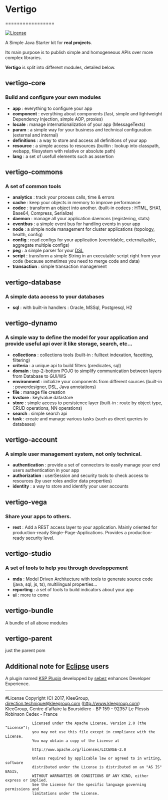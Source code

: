 # Vertigo
=================

[![License](https://img.shields.io/badge/License-Apache%202.0-green.svg)](https://opensource.org/licenses/Apache-2.0)

A Simple Java Starter kit for **real projects**.

Its main purpose is to publish simple and homogeneous APIs over more complex libraries.

__Vertigo__ is split into different modules, detailed below.

## vertigo-core
### Build and configure your own modules 

* __app__ : everything to configure your app
* __component__ : everything about components (fast, simple and lightweight Dependency Injection, simple AOP, proxies)
* __locale__ : manage internationalization of your app (MessageTexts)
* __param__ : a simple way for your business and technical configuration (external and internal)
* __definitions__ : a way to store and access all definitions of your app
* __resource__ : a simple access to resources (builtin : lookup into classpath, webapp, filesystem with relative or absolute path)
* __lang__ : a set of usefull elements such as assertion
 

## vertigo-commons
### A set of common tools 

* __analytics__ : track your process calls, time & errors
* __cache__ : keep your objects in memory to improve performance
* __codec__ : transform an object into another. (built-in codecs : HTML, SHA1, Base64, Compress, Serialize) 
* __daemon__ : manage all your application daemons (registering, stats) 
* __eventbus__ : a simple event bus for handling events in your app  
* __node__ : a simple node management for cluster applications (topology, health, config)
* __config__ : read configs for your application (overridable, externalizable, aggregate multiple configs)
* __peg__ : a simple parser for your [DSL](http://en.wikipedia.org/wiki/Domain-specific_language)
* __script__ : transform a simple String in an executable script right from your code  (because sometimes you need to merge code and data)
* __transaction__ : simple transaction management 

## vertigo-database
### A simple data access to your databases

* __sql__ : with built-in handlers : Oracle, MSSql, Postgresql, H2

## vertigo-dynamo
### A simple way to define the model for your application and provide useful api over it like storage, search, etc...
  
* __collections__ : collections tools (built-in : fulltext indexation, facetting, filtering)   
* __criteria__ : a unique api to build filters (predicates, sql)
* __domain__ : top-2-bottom POJO to simplify communication between layers from Database to GUI/WS
* __environment__ : initialize your components from different sources (built-in : powerdesigner, DSL, Java annotations)
* __file__ : manage file creation
* __kvstore__ : key/value datastore
* __store__ : simple access to persistence layer  (built-in : route by object type, CRUD operations, NN operations)
* __search__ : simple search api
* __task__ : create and manage various tasks (such as direct queries to databases)


## vertigo-account
### A simple user management system, not only technical.

* __authentication__ : provide a set of connectors to easily manage your end users authentication in your app
* __authorization__ : userSession and security tools to check access to resources (by user roles and/or data properties)   
* __identity__ : a way to store and identify your user accounts


## vertigo-vega
### Share your apps to others.

* __rest__ : Add a REST access layer to your application. Mainly oriented for production-ready Single-Page-Applications. Provides a production-ready security level.


## vertigo-studio
### A set of tools to help you through developpement
* __mda__ : Model Driven Architecture with tools to generate source code (java, sql, js, ts), multilingual properties...
* __reporting__ : a set of tools to build indicators about your app
* __ui__ : more to come

## vertigo-bundle
A bundle of all above modules


## vertigo-parent
just the parent pom

## Additional note for [Eclipse](https://www.eclipse.org/) users
A plugin named [KSP Plugin](https://github.com/sebez/vertigo-chroma-kspplugin) developped by [sebez](https://github.com/sebez/) enhances Developer Experience.

-----
#License
                Copyright (C) 2017, KleeGroup, direction.technique@kleegroup.com (http://www.kleegroup.com)
                KleeGroup, Centre d'affaire la Boursidiere - BP 159 - 92357 Le Plessis Robinson Cedex - France
                
                Licensed under the Apache License, Version 2.0 (the "License");
                you may not use this file except in compliance with the License.
                You may obtain a copy of the License at
                
                http://www.apache.org/licenses/LICENSE-2.0
                
                Unless required by applicable law or agreed to in writing, software
                distributed under the License is distributed on an "AS IS" BASIS,
                WITHOUT WARRANTIES OR CONDITIONS OF ANY KIND, either express or implied.
                See the License for the specific language governing permissions and
                limitations under the License.
